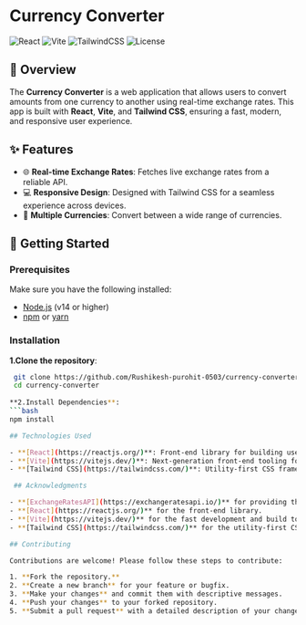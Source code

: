 # Currency Converter

![React](https://img.shields.io/badge/React-v18.2.0-blue.svg?style=flat&logo=react)
![Vite](https://img.shields.io/badge/Vite-v4.0.0-blueviolet.svg?style=flat&logo=vite)
![TailwindCSS](https://img.shields.io/badge/TailwindCSS-v3.2.0-38B2AC.svg?style=flat&logo=tailwind-css)
![License](https://img.shields.io/badge/License-MIT-green.svg)

## 📝 Overview

The **Currency Converter** is a web application that allows users to convert amounts from one currency to another using real-time exchange rates. This app is built with **React**, **Vite**, and **Tailwind CSS**, ensuring a fast, modern, and responsive user experience.

## ✨ Features

- 🌐 **Real-time Exchange Rates**: Fetches live exchange rates from a reliable API.
- 💻 **Responsive Design**: Designed with Tailwind CSS for a seamless experience across devices.
- 🔄 **Multiple Currencies**: Convert between a wide range of currencies.


## 🚀 Getting Started

### Prerequisites

Make sure you have the following installed:

- [Node.js](https://nodejs.org/en/) (v14 or higher)
- [npm](https://www.npmjs.com/) or [yarn](https://yarnpkg.com/)

### Installation

**1.Clone the repository**:

  ```bash
   git clone https://github.com/Rushikesh-purohit-0503/currency-converter.git
   cd currency-converter
   
**2.Install Dependencies**:
 ```bash
 npm install

## Technologies Used

- **[React](https://reactjs.org/)**: Front-end library for building user interfaces.
- **[Vite](https://vitejs.dev/)**: Next-generation front-end tooling for fast development and build times.
- **[Tailwind CSS](https://tailwindcss.com/)**: Utility-first CSS framework for rapid UI development.

   ## Acknowledgments

- **[ExchangeRatesAPI](https://exchangeratesapi.io/)** for providing the exchange rate data.
- **[React](https://reactjs.org/)** for the front-end library.
- **[Vite](https://vitejs.dev/)** for the fast development and build tool.
- **[Tailwind CSS](https://tailwindcss.com/)** for the utility-first CSS framework.

## Contributing

Contributions are welcome! Please follow these steps to contribute:

1. **Fork the repository.**
2. **Create a new branch** for your feature or bugfix.
3. **Make your changes** and commit them with descriptive messages.
4. **Push your changes** to your forked repository.
5. **Submit a pull request** with a detailed description of your changes.


